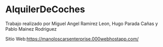 # AlquilerDeCoches
Trabajo realizado por Miguel Angel Ramirez Leon, Hugo Parada Cañas y Pablo Mainez Rodriguez

Sitio Web:https://manoloscarsenterprise.000webhostapp.com/
